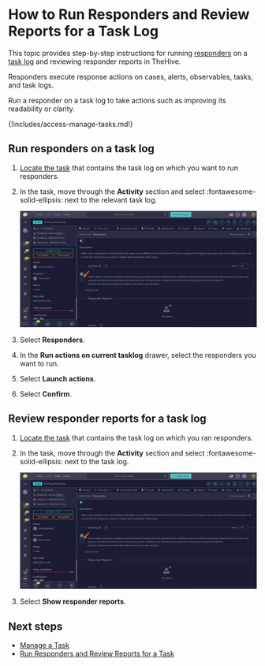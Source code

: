 # How to Run Responders and Review Reports for a Task Log

This topic provides step-by-step instructions for running [responders](../../../administration/cortex/about-cortex.md) on a [task log](about-task-logs.md) and reviewing responder reports in TheHive.

Responders execute response actions on cases, alerts, observables, tasks, and task logs.

Run a responder on a task log to take actions such as improving its readability or clarity.

{!includes/access-manage-tasks.md!}

## Run responders on a task log

1. [Locate the task](./search-for-tasks/find-a-task.md) that contains the task log on which you want to run responders.

2. In the task, move through the **Activity** section and select :fontawesome-solid-ellipsis: next to the relevant task log.

    ![Task logs actions](../../../images/user-guides/analyst-corner/tasks/task-log-actions.png)

3. Select **Responders**.

3. In the **Run actions on current tasklog** drawer, select the responders you want to run.

4. Select **Launch actions**.

5. Select **Confirm**.

## Review responder reports for a task log

1. [Locate the task](./search-for-tasks/find-a-task-log.md) that contains the task log on which you ran responders.

2. In the task, move through the **Activity** section and select :fontawesome-solid-ellipsis: next to the task log.

    ![Task logs actions](../../../images/user-guides/analyst-corner/tasks/task-log-actions.png)

3. Select **Show responder reports**.

<h2>Next steps</h2>

* [Manage a Task](manage-a-task.md)
* [Run Responders and Review Reports for a Task](run-responders-on-a-task.md)
